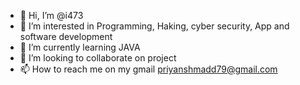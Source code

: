 - 👋 Hi, I’m @i473
- 👀 I’m interested in Programming, Haking,
cyber security, App and software development
- 🌱 I’m currently learning JAVA
- 💞️ I’m looking to collaborate on project
- 📫 How to reach me on my gmail priyanshmadd79@gmail.com

<!---
i473/i473 is a ✨ special ✨ repository because its `README.md` (this file) appears on your GitHub profile.
You can click the Preview link to take a look at your changes.
--->
